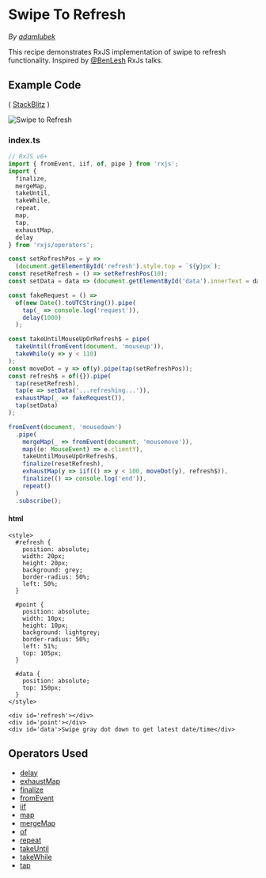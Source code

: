 # Swipe To Refresh

_By_ [_adamlubek_](https://github.com/adamlubek)

This recipe demonstrates RxJS implementation of swipe to refresh functionality. Inspired by [@BenLesh](https://twitter.com/BenLesh) RxJs talks.

## Example Code

\( [StackBlitz](https://stackblitz.com/edit/rxjs-refresh?file=index.ts&devtoolsheight=40) \)

![Swipe to Refresh](https://drive.google.com/uc?export=view&id=1BLA2TcAhjwtodkcnsJ8e91ckrvurqkEv)

### index.ts

```javascript
// RxJS v6+
import { fromEvent, iif, of, pipe } from 'rxjs';
import {
  finalize,
  mergeMap,
  takeUntil,
  takeWhile,
  repeat,
  map,
  tap,
  exhaustMap,
  delay
} from 'rxjs/operators';

const setRefreshPos = y =>
  (document.getElementById('refresh').style.top = `${y}px`);
const resetRefresh = () => setRefreshPos(10);
const setData = data => (document.getElementById('data').innerText = data);

const fakeRequest = () =>
  of(new Date().toUTCString()).pipe(
    tap(_ => console.log('request')),
    delay(1000)
  );

const takeUntilMouseUpOrRefresh$ = pipe(
  takeUntil(fromEvent(document, 'mouseup')),
  takeWhile(y => y < 110)
);
const moveDot = y => of(y).pipe(tap(setRefreshPos));
const refresh$ = of({}).pipe(
  tap(resetRefresh),
  tap(e => setData('...refreshing...')),
  exhaustMap(_ => fakeRequest()),
  tap(setData)
);

fromEvent(document, 'mousedown')
  .pipe(
    mergeMap(_ => fromEvent(document, 'mousemove')),
    map((e: MouseEvent) => e.clientY),
    takeUntilMouseUpOrRefresh$,
    finalize(resetRefresh),
    exhaustMap(y => iif(() => y < 100, moveDot(y), refresh$)),
    finalize(() => console.log('end')),
    repeat()
  )
  .subscribe();
```

#### html

```text
<style>
  #refresh {
    position: absolute;
    width: 20px;
    height: 20px;
    background: grey;
    border-radius: 50%;
    left: 50%;
  }

  #point {
    position: absolute;
    width: 10px;
    height: 10px;
    background: lightgrey;
    border-radius: 50%;
    left: 51%;
    top: 105px;
  }

  #data {
    position: absolute;
    top: 150px;
  }
</style>

<div id='refresh'></div>
<div id='point'></div>
<div id='data'>Swipe gray dot down to get latest date/time</div>
```

## Operators Used

* [delay](../recipes-1/utility/delay.md)
* [exhaustMap](../recipes-1/transformation/exhaustmap.md)
* [finalize](../recipes-1/utility/finalize.md)
* [fromEvent](../recipes-1/creation/fromevent.md)
* [iif](../recipes-1/conditional/iif.md)
* [map](../recipes-1/transformation/map.md)
* [mergeMap](../recipes-1/transformation/mergemap.md)
* [of](../recipes-1/creation/of.md)
* [repeat](../recipes-1/utility/repeat.md)
* [takeUntil](../recipes-1/filtering/takeuntil.md)
* [takeWhile](../recipes-1/filtering/takewhile.md)
* [tap](../recipes-1/utility/do.md)

